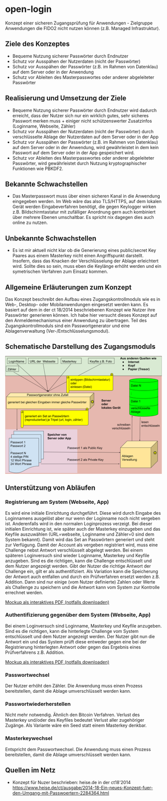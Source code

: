 # open-login
Konzept einer sicheren Zugangsprüfung für Anwendungen - Zielgruppe Anwendungen die FIDO2 nicht nutzen können (z.B. Managed Infrastruktur).

## Ziele des Konzeptes
* Bequeme Nutzung sicherer Passwörter durch Endnutzer 
* Schutz vor Ausspähen der Nutzerdaten (nicht der Passwörter)
* Schutz vor Ausspähen der Passwörter (z.B. im Rahmen von Datenklau) auf dem Server oder in der Anwendung
* Schutz vor Ableiten des Masterpasswortes oder anderer abgeleiteter Passwörter

## Realisierung und Umsetzung der Ziele
* Bequeme Nutzung sicherer Passwörter durch Endnutzer wird dadurch erreicht, dass der Nutzer sich nur ein wirklich gutes, sehr sicheres Passwort merken muss + einiger nicht schützenswerter Zusatzinfos (Loginname, Webseite, Zähler)
* Schutz vor Ausspähen der Nutzerdaten (nicht der Passwörter) durch verschlüsselte Ablage der Nutzerdaten auf dem Server oder in der App
* Schutz vor Ausspähen der Passwörter (z.B. im Rahmen von Datenklau) auf dem Server oder in der Anwendung, wird gewährleistet in dem kein Passwort auf dem Server oder in der App gespeichert wird.
* Schutz vor Ableiten des Masterpasswortes oder anderer abgeleiteter Passwörter, wird gewährleistet durch Nutzung kryptographischer Funktionen wie PBKDF2.

## Bekannte Schwachstellen
* Das Masterpasswort muss über einen sicheren Kanal in die Anwendung eingegeben werden. Im Web wäre das also TLS/HTTPS, auf dem lokalen Gerät werden Eingabeverfahren benötigt, die gegen Keylogger wirken z.B. Bildschirmtastatur mit zufälliger Anordnung gern auch kombiniert über mehrere Ebenen umschaltbar. Es spricht nix dagegen dies auch online zu nutzen. 

## Unbekannte Schwachstellen
* Es ist mir aktuell nicht klar ob die Generierung eines public/secret Key Paares aus einem Masterkey nicht einen Angriffspunkt darstellt. Insofern, dass das Knacken der Verschlüsselung der Ablage erleichtert wird. Sollte dies so sein, muss eben die Keylänge erhöht werden und ein symetrischen Verfahren zum Einsatz kommen. 

## Allgemeine Erläuterungen zum Konzept
Das Konzept beschreibt den Aufbau eines Zugangskontrollmoduls wie es in Web-, Desktop- oder Mobilanwendungen eingesetzt werden kann. Es basiert auf dem in der ct 18/2014 beschriebenen Konzept wie Nutzer ihre Passwörter generieren können. Ich habe hier versucht dieses Konzept auf den Anmeldemechanismus einer Anwendung zu übertragen.
Teil des Zugangskontrollmoduls sind ein Passwortgenerator und eine Ablagenverwaltung (Ver-/Entschlüsselungsmodul). 

## Schematische Darstellung des Zugangsmoduls
![Schematische Darstellung des Zugangskontrollmoduls als SVG](img/Zugangskontrollmodul.svg "Zugangskontrollmodul (schematisch)")

## Unterstützung von Abläufen
### Registrierung am System (Webseite, App)
Es wird eine initiale Einrichtung durchgeführt. Diese wird durch Eingabe des Loginnamens ausgelöst aber nur wenn der Loginname noch nicht vergeben ist. Anderenfalls wird in den normalen Loginprozess verzeigt. Bei dieser initialen Einrichtung ist, wie später auch der Masterkey einzugeben und das Keyfile auszuwählen (URL=webseite, Loginname und Zähler=0 sind dem System bekannt). Damit wird das Set an Passwörtern generiert und steht zur Verfügung. Damit der Account als vergeben registriert wird, muss eine Challenge nebst Antwort verschlüsselt abgelegt werden. Bei einem späteren Loginversuch sind wieder Loginname, Masterkey und Keyfile anzugeben. Sind es die richtigen, kann die Challenge entschlüsselt und dem Nutzer angezeigt werden. Gibt der Nutzer die richtige Antwort der Challenge ein, gilt er als authentifiziert. Als Variation kann die Speicherung der Antwort auch entfallen und durch ein Prüfverfahren ersetzt werden z.B. Addition. Dann sind nur einige (vom Nutzer definierte) Zahlen oder Werte als Challenge zu speichern und die Antwort kann vom System zur Kontrolle errechnet werden.

[Mockup als interaktives PDF (notfalls downloaden)](https://funthomas424242.github.io/open-login/mockups/RegistrierungUndLogin.pdf)
### Authentifizierung gegenüber dem System (Webseite, App)
Bei einem Loginversuch sind Loginname, Masterkey und Keyfile anzugeben. Sind es die richtigen, kann die hinterlegte Challenge vom System entschlüsselt und dem Nutzer angezeigt werden. Der Nutzer gibt nun die Antwort ein und das System prüft diese entweder gegen eine bei der Registrierung hinterlegten Antwort oder gegen das Ergebnis eines Prüfverfahrens z.B. Addition.

[Mockup als interaktives PDF (notfalls downloaden)](https://funthomas424242.github.io/open-login/mockups/RegistrierungUndLogin.pdf)
### Passwortwechsel 
Der Nutzer erhöht den Zähler. Die Anwendung muss einen Prozess bereitstellen, damit die Ablage umverschlüsselt werden kann. 
### Passwortwiederherstellen
Nicht mehr notwendig. Ähnlich den Bitcoin Verfahren. Verlust des Masterkey und/oder des Keyfiles bedeutet Verlust aller zugehöriger Zugänge. Als Variante wäre ein Seed statt einem Masterkey denkbar. 
### Masterkeywechsel
Entspricht dem Passwortwechsel. Die Anwendung muss einen Prozess bereitstellen, damit die Ablage umverschlüsselt werden kann. 


## Quellen im Netz

* Konzept für Nuzer beschrieben: heise.de in der ct18'2014 https://www.heise.de/ct/ausgabe/2014-18-Ein-neues-Konzept-fuer-den-Umgang-mit-Passwoertern-2284364.html
